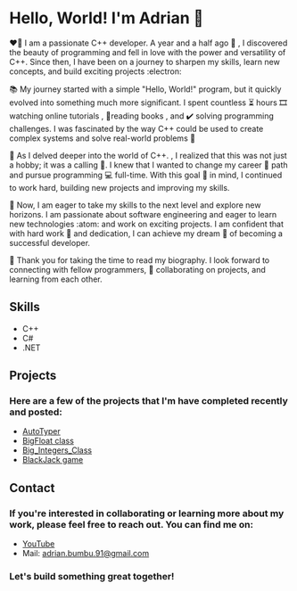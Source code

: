 # Hello, World! I'm Adrian 👋
:heart_on_fire: I am a passionate C++ developer. A year and a half ago :beginner: , I discovered the beauty of programming and fell in love with the power and versatility of C++. Since then, I have been on a journey to sharpen my skills, learn new concepts, and build exciting projects	:electron:

:books: My journey started with a simple "Hello, World!" program, but it quickly evolved into something much more significant.
I spent countless :hourglass_flowing_sand: hours :film_strip: watching online tutorials , :open_book:reading books , and :heavy_check_mark: solving programming challenges.
I was fascinated by the way C++ could be used to create complex systems and solve real-world problems :abacus:

:microscope: As I delved deeper into the world of C++. , I realized that this was not just a hobby; it was a calling 	:magnet:. I knew that I wanted to change my career 	:briefcase: path and   pursue programming :computer: full-time. 
With this goal :dart: in mind, I continued to work hard, building new projects and improving my skills.

:medal_sports: Now, I am eager to take my skills to the next level and explore new horizons. I am passionate about software engineering and eager to learn new technologies :atom: and work on exciting projects. I am confident that with  hard work :muscle: and dedication, I can achieve my dream :star_struck: of becoming a successful developer.

:pray: Thank you for taking the time to read my biography. I look forward to connecting with fellow programmers, :handshake: collaborating on projects, and learning from each other.
## Skills
- C++
- C#
- .NET
## Projects
### Here are a few of the projects that I'm have completed recently and posted:

* [AutoTyper](https://github.com/boroboatza/AutoTyper)
* [BigFloat class](https://github.com/boroboatza/BigFloat)
* [Big_Integers_Class](https://github.com/boroboatza/Big_Integers_Class)
* [BlackJack game](https://github.com/boroboatza/BlackJack)<br>
## Contact
### If you're interested in collaborating or learning more about my work, please feel free to reach out. You can find me on:

* [YouTube](https://www.youtube.com/@datahub4326)
* Mail: adrian.bumbu.91@gmail.com <br>
### Let's build something great together!

